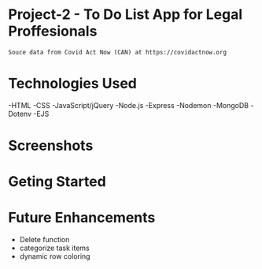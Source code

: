 # Project-2 - To Do List App for Legal Proffesionals 


    Souce data from Covid Act Now (CAN) at https://covidactnow.org

# Technologies Used

-HTML
-CSS
-JavaScript/jQuery
-Node.js
-Express
-Nodemon
-MongoDB
-Dotenv
-EJS



# Screenshots


# Geting Started



# Future Enhancements

- Delete function
- categorize task items
- dynamic row coloring

